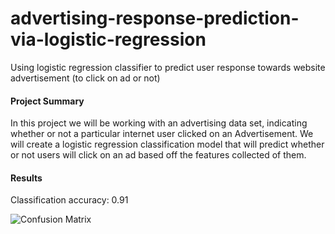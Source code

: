 # advertising-response-prediction-via-logistic-regression
Using logistic regression classifier to predict user response towards website advertisement (to click on ad or not)

#### Project Summary
In this project we will be working with an advertising data set, indicating whether or not a particular internet user clicked on an Advertisement. We will create a logistic regression classification model that will predict whether or not users will click on an ad based off the features collected of them.

#### Results
Classification accuracy: 0.91
 
![Confusion Matrix](/loan-purpose-dist.png)
